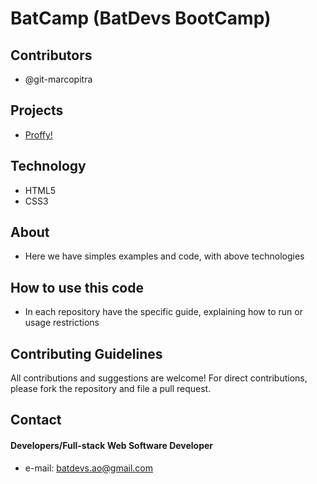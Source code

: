 # BatCamp (BatDevs BootCamp)

## Contributors
* @git-marcopitra


## Projects
* [Proffy!](http://github.com/bat-devs/BatCamp/SimpleWeb/Proffy)

## Technology
* HTML5
* CSS3

## About
*  Here we have simples examples and code, with above technologies


## How to use this code
* In each repository have the specific guide, explaining how to run or usage restrictions

## Contributing Guidelines
All contributions and suggestions are welcome!
For direct contributions, please fork the repository and file a pull request.

## Contact
#### Developers/Full-stack Web Software Developer
* e-mail: batdevs.ao@gmail.com